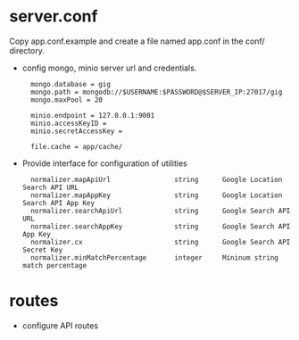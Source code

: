 # server.conf

Copy app.conf.example and create a file named app.conf in the conf/ directory.

* config mongo, minio server url and credentials.

        mongo.database = gig
        mongo.path = mongodb://$USERNAME:$PASSWORD@$SERVER_IP:27017/gig
        mongo.maxPool = 20
        
        minio.endpoint = 127.0.0.1:9001
        minio.accessKeyID = 
        minio.secretAccessKey =
        
        file.cache = app/cache/
        
* Provide interface for configuration of utilities

        normalizer.mapApiUrl                string      Google Location Search API URL
        normalizer.mapAppKey                string      Google Location Search API App Key
        normalizer.searchApiUrl             string      Google Search API URL
        normalizer.searchAppKey             string      Google Search API App Key    
        normalizer.cx                       string      Google Search API Secret Key
        normalizer.minMatchPercentage       integer     Mininum string match percentage
       
# routes
* configure API routes